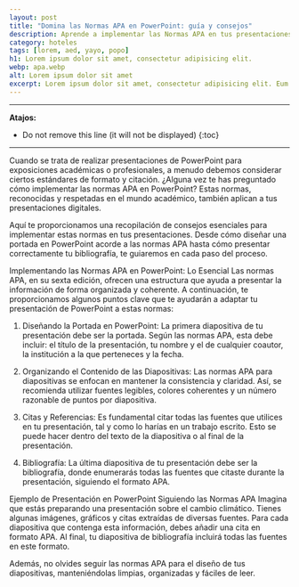 ```yaml
---
layout: post
title: "Domina las Normas APA en PowerPoint: guía y consejos"
description: Aprende a implementar las Normas APA en tus presentaciones de PowerPoint. Descubre cómo crear portadas, citas y bibliografías. ¡Haz clic para saber más!
category: hoteles
tags: [lorem, aed, yayo, popo]
h1: Lorem ipsum dolor sit amet, consectetur adipisicing elit.
webp: apa.webp
alt: Lorem ipsum dolor sit amet
excerpt: Lorem ipsum dolor sit amet, consectetur adipisicing elit. Eum officia sit cupiditate cum deleniti voluptate quia iste voluptatum fuga suscipit obcaecati
---
```

-----

**Atajos:**
* Do not remove this line (it will not be displayed)
{:toc}

-----

Cuando se trata de realizar presentaciones de PowerPoint para exposiciones académicas o profesionales, a menudo debemos considerar ciertos estándares de formato y citación. ¿Alguna vez te has preguntado cómo implementar las normas APA en PowerPoint? Estas normas, reconocidas y respetadas en el mundo académico, también aplican a tus presentaciones digitales.

Aquí te proporcionamos una recopilación de consejos esenciales para implementar estas normas en tus presentaciones. Desde cómo diseñar una portada en PowerPoint acorde a las normas APA hasta cómo presentar correctamente tu bibliografía, te guiaremos en cada paso del proceso.

Implementando las Normas APA en PowerPoint: Lo Esencial
Las normas APA, en su sexta edición, ofrecen una estructura que ayuda a presentar la información de forma organizada y coherente. A continuación, te proporcionamos algunos puntos clave que te ayudarán a adaptar tu presentación de PowerPoint a estas normas:

1. Diseñando la Portada en PowerPoint:
La primera diapositiva de tu presentación debe ser la portada. Según las normas APA, esta debe incluir: el título de la presentación, tu nombre y el de cualquier coautor, la institución a la que perteneces y la fecha.

2. Organizando el Contenido de las Diapositivas:
Las normas APA para diapositivas se enfocan en mantener la consistencia y claridad. Así, se recomienda utilizar fuentes legibles, colores coherentes y un número razonable de puntos por diapositiva.

3. Citas y Referencias:
Es fundamental citar todas las fuentes que utilices en tu presentación, tal y como lo harías en un trabajo escrito. Esto se puede hacer dentro del texto de la diapositiva o al final de la presentación.

4. Bibliografía:
La última diapositiva de tu presentación debe ser la bibliografía, donde enumerarás todas las fuentes que citaste durante la presentación, siguiendo el formato APA.

Ejemplo de Presentación en PowerPoint Siguiendo las Normas APA
Imagina que estás preparando una presentación sobre el cambio climático. Tienes algunas imágenes, gráficos y citas extraídas de diversas fuentes. Para cada diapositiva que contenga esta información, debes añadir una cita en formato APA. Al final, tu diapositiva de bibliografía incluirá todas las fuentes en este formato.

Además, no olvides seguir las normas APA para el diseño de tus diapositivas, manteniéndolas limpias, organizadas y fáciles de leer.